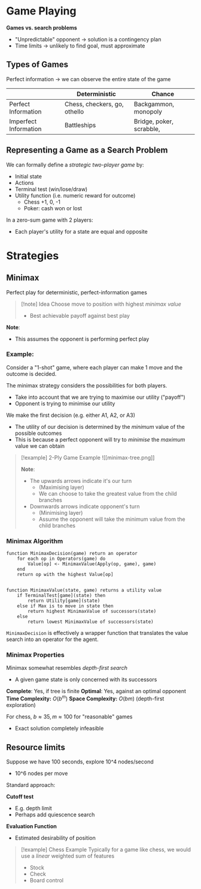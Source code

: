 
# Game Playing

**Games vs. search problems**
- "Unpredictable" opponent -> solution is a contingency plan
- Time limits -> unlikely to find goal, must approximate


## Types of Games

Perfect information -> we can observe the entire state of the game

|                       | Deterministic                | Chance                   |
| --------------------- | ---------------------------- | ------------------------ |
| Perfect Information   | Chess, checkers, go, othello | Backgammon, monopoly     |
| Imperfect Information | Battleships                  | Bridge, poker, scrabble, |

## Representing a Game as a Search Problem

We can formally define a *strategic two-player game* by:
- Initial state
- Actions
- Terminal test (win/lose/draw)
- Utility function (i.e. numeric reward for outcome)
	- Chess +1, 0, -1
	- Poker: cash won or lost

In a zero-sum game with 2 players:
- Each player's utility for a state are equal and opposite


# Strategies


## Minimax
Perfect play for deterministic, perfect-information games

>[!note] Idea
>Choose move to position with highest *minimax value*
>- Best achievable payoff against best play

**Note**:
- This assumes the opponent is performing perfect play


### Example:

Consider a "1-shot" game, where each player can make 1 move and the outcome is decided.

The minimax strategy considers the possibilities for both players.
- Take into account that we are trying to maximise our utility ("payoff")
- Opponent is trying to minimise our utility

We make the first decision (e.g. either A1, A2, or A3)
- The utility of our decision is determined by the *minimum* value of the possible outcomes
- This is because a perfect opponent will try to *minimise* the *maximum* value we can obtain

>[!example] 2-Ply Game Example
> ![[minimax-tree.png]]
> 
> **Note**:
> - The upwards arrows indicate it's our turn
> 	- (Maximising layer)
> 	- We can choose to take the greatest value from the child branches
> - Downwards arrows indicate opponent's turn
> 	- (Minimising layer)
> 	- Assume the opponent will take the minimum value from the child branches


### Minimax Algorithm

```
function MinimaxDecision(game) return an operator
	for each op in Operators(game) do
		Value[op] <- MinimaxValue(Apply(op, game), game)
	end
	return op with the highest Value[op]


function MinimaxValue(state, game) returns a utility value
	if TerminalTest[game](state) then
		return Utility[game](state)
	else if Max is to move in state then
		return highest MinimaxValue of successors(state)
	else
		return lowest MinimaxValue of successors(state)
```

`MinimaxDecision` is effectively a wrapper function that translates the value search into an operator for the agent. 

### Minimax Properties

Minimax somewhat resembles *depth-first search*
- A given game state is only concerned with its successors

**Complete**: Yes, if tree is finite
**Optimal**: Yes, against an optimal opponent
**Time Complexity:** $O(b^m)$
**Space Complexity:** $O(bm)$ (depth-first exploration)

For chess, $b \approx 35, m \approx 100$ for "reasonable" games
 - Exact solution completely infeasible


## Resource limits

Suppose we have 100 seconds, explore 10^4 nodes/second
- 10^6 nodes per move


Standard approach:

**Cutoff test**
- E.g. depth limit
- Perhaps add quiescence search

**Evaluation Function**
- Estimated desirability of position

>[!example] Chess Example
>Typically for a game like chess, we would use a *linear* weighted sum of features
>- Stock
>- Check
>- Board control

